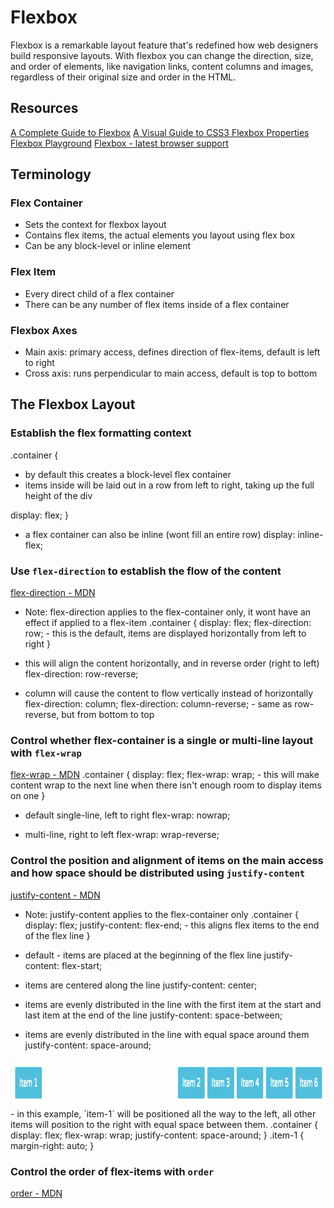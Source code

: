 # Flexbox
Flexbox is a remarkable layout feature that's redefined how web designers build responsive layouts. With flexbox you can change the direction, size, and order of elements, like navigation links, content columns and images, regardless of their original size and order in the HTML.


## Resources
[A Complete Guide to Flexbox](https://css-tricks.com/snippets/css/a-guide-to-flexbox/)
[A Visual Guide to CSS3 Flexbox Properties](https://scotch.io/tutorials/a-visual-guide-to-css3-flexbox-properties)
[Flexbox Playground](https://scotch.io/demos/visual-guide-to-css3-flexbox-flexbox-playground)
[Flexbox - latest browser support](http://caniuse.com/#search=flexbox)


## Terminology
### Flex Container
  - Sets the context for flexbox layout
  - Contains flex items, the actual elements you layout using flex box
  - Can be any block-level or inline element

### Flex Item
  - Every direct child of a flex container
  - There can be any number of flex items inside of a flex container

### Flexbox Axes
  - Main axis: primary access, defines direction of flex-items, default is left to right
  - Cross axis: runs perpendicular to main access, default is top to bottom


## The Flexbox Layout
### Establish the flex formatting context
.container {
  - by default this creates a block-level flex container
  -  items inside will be laid out in a row from left to right, taking up the full height of the div
  
  display: flex;
}
  - a flex container can also be inline (wont fill an entire row)
display: inline-flex;

### Use `flex-direction` to establish the flow of the content
[flex-direction - MDN](https://developer.mozilla.org/en-US/docs/Web/CSS/flex-direction)
  - Note: flex-direction applies to the flex-container only, it wont have an effect if applied to a flex-item
.container {
  display: flex;
  flex-direction: row;   - this is the default, items are displayed horizontally from left to right
}

  - this will align the content horizontally, and in reverse order (right to left)
flex-direction: row-reverse;

  - column will cause the content to flow vertically instead of horizontally
flex-direction: column;
flex-direction: column-reverse;   - same as row-reverse, but from bottom to top

### Control whether flex-container is a single or multi-line layout with `flex-wrap`
[flex-wrap - MDN](https://developer.mozilla.org/en-US/docs/Web/CSS/flex-wrap)
.container {
  display: flex;
  flex-wrap: wrap;   - this will make content wrap to the next line when there isn't enough room to display items on one
}

  - default single-line, left to right
flex-wrap: nowrap; 

  - multi-line, right to left
flex-wrap: wrap-reverse;

### Control the position and alignment of items on the main access and how space should be distributed using `justify-content`
[justify-content - MDN](https://developer.mozilla.org/en-US/docs/Web/CSS/justify-content)
  - Note: justify-content applies to the flex-container only
.container {
  display: flex;
  justify-content: flex-end;   - this aligns flex items to the end of the flex line
}

  - default - items are placed at the beginning of the flex line
justify-content: flex-start;

  - items are centered along the line
justify-content: center;

  - items are evenly distributed in the line with the first item at the start and last item at the end of the line
justify-content: space-between;

  - items are evenly distributed in the line with equal space around them
justify-content: space-around;

<img src="images/flexbox/justify-content-example.png" alt="justify-content-example" width="1020" height="76" />
  - in this example, `item-1` will be positioned all the way to the left, all other items will position to the right with equal space between them.
.container {
  display: flex;
  flex-wrap: wrap;
  justify-content: space-around;
}
.item-1 {
  margin-right: auto;
}

### Control the order of flex-items with `order`
[order - MDN](https://developer.mozilla.org/en-US/docs/Web/CSS/order)

